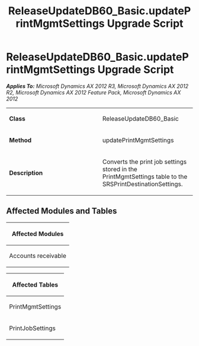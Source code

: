 ﻿---
title: ReleaseUpdateDB60_Basic.updatePrintMgmtSettings Upgrade Script
TOCTitle: ReleaseUpdateDB60_Basic.updatePrintMgmtSettings Upgrade Script
ms:assetid: 5b2553b0-bfbc-3f75-da81-cb5013168f3f
ms:mtpsurl: https://msdn.microsoft.com/en-us/library/JJ736320(v=AX.60)
ms:contentKeyID: 49708495
ms.date: 05/18/2015
mtps_version: v=AX.60
---

# ReleaseUpdateDB60\_Basic.updatePrintMgmtSettings Upgrade Script 


_**Applies To:** Microsoft Dynamics AX 2012 R3, Microsoft Dynamics AX 2012 R2, Microsoft Dynamics AX 2012 Feature Pack, Microsoft Dynamics AX 2012_

<table>
<colgroup>
<col style="width: 50%" />
<col style="width: 50%" />
</colgroup>
<tbody>
<tr class="odd">
<td><p><strong>Class</strong></p></td>
<td><p>ReleaseUpdateDB60_Basic</p></td>
</tr>
<tr class="even">
<td><p><strong>Method</strong></p></td>
<td><p>updatePrintMgmtSettings</p></td>
</tr>
<tr class="odd">
<td><p><strong>Description</strong></p></td>
<td><p>Converts the print job settings stored in the PrintMgmtSettings table to the SRSPrintDestinationSettings.</p></td>
</tr>
</tbody>
</table>


## Affected Modules and Tables

<table>
<colgroup>
<col style="width: 100%" />
</colgroup>
<thead>
<tr class="header">
<th><p>Affected Modules</p></th>
</tr>
</thead>
<tbody>
<tr class="odd">
<td><p>Accounts receivable</p></td>
</tr>
</tbody>
</table>


<table>
<colgroup>
<col style="width: 100%" />
</colgroup>
<thead>
<tr class="header">
<th><p>Affected Tables</p></th>
</tr>
</thead>
<tbody>
<tr class="odd">
<td><p>PrintMgmtSettings</p></td>
</tr>
<tr class="even">
<td><p>PrintJobSettings</p></td>
</tr>
</tbody>
</table>

  


